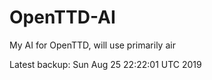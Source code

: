 # OpenTTD-AI
My AI for OpenTTD, will use primarily air

Latest backup: Sun Aug 25 22:22:01 UTC 2019
